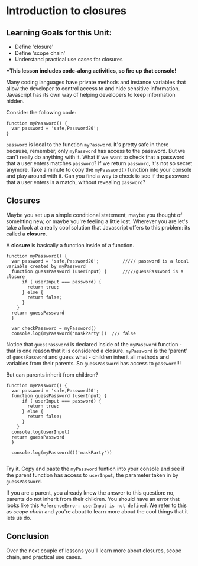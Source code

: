 # Introduction to closures

## Learning Goals for this Unit:
* Define 'closure'
* Define 'scope chain'
* Understand practical use cases for closures

__*This lesson includes code-along activities, so fire up that console!__

Many coding languages have private methods and instance variables that allow the developer to control access to and hide sensitive information. Javascript has its own way of helping developers to keep information hidden.

Consider the following code:

```
function myPassword() {
  var password = 'safe,Password20';
}
```
```password``` is local to the function ```myPassword```. It's pretty safe in there because, remember, only ```myPassword``` has access to the password. But we can't really do anything with it. What if we want to check that a password that a user enters matches ```password```? If we return ```password```, it's not so secret anymore. Take a minute to copy the ```myPassword()``` function into your console and play around with it. Can you find a way to check to see if the password that a user enters is a match, without revealing ```password```?

## Closures
Maybe you set up a simple conditional statement, maybe you thought of somehting new, or maybe you're feeling a little lost. Wherever you are let's take a look at a really cool solution that Javascript offers to this problem: its called a __closure__.

A __closure__ is basically a function inside of a function.

```
function myPassword() {
  var password = 'safe,Password20';         ///// password is a local variable created by myPassword
  function guessPassword (userInput) {      /////guessPassword is a closure
      if ( userInput === password) {
        return true;
      } else {
        return false;
      }
    }
  return guessPassword
  }
  
  var checkPassword = myPassword()
  console.log(myPassword('maskParty'))  /// false
```

Notice that ```guessPassword``` is declared inside of the ```myPassword``` function - that is one reason that it is considered a closure. ```myPassword``` is the 'parent' of ```guessPassword``` and guess what - children inherit all methods and variables from their parents. So ```guessPassword``` has access to ```password```!!!

But can parents inherit from children? 

```
function myPassword() {
  var password = 'safe,Password20';
  function guessPassword (userInput) {
      if ( userInput === password) {
        return true;
      } else {
        return false;
      }
    }
  console.log(userInput)
  return guessPassword
  }
  
  console.log(myPassword()('maskParty'))
  
```

Try it. Copy and paste the ```myPassword``` funtion into your console and see if the parent function has access to ```userInput```, the parameter taken in by ```guessPassword```. 

If you are a parent, you already knew the answer to this question: no, parents do not inherit from their children. You should have an error that looks like this ```ReferenceError: userInput is not defined```. We refer to this as _scope chain_ and you're about to learn more about the cool things that it lets us do.

## Conclusion
Over the next couple of lessons you'll learn more about closures, scope chain, and practical use cases. 


